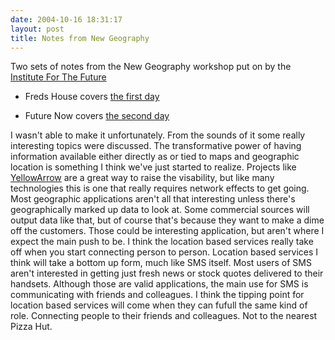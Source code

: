 ```yaml
---
date: 2004-10-16 18:31:17
layout: post
title: Notes from New Geography
---
```


Two sets of notes from the New Geography workshop put on by the [Institute For The Future](http://www.iftf.org)





  * Freds House covers [the first day](http://www.fredshouse.net/archive/000262.html)


  * Future Now covers [the second day](http://blogger.iftf.org/Future/000578.html)




I wasn't able to make it unfortunately. From the sounds of it some really interesting topics were discussed. The transformative power of having information available either directly as or tied to maps and geographic location is something I think we've just started to realize. Projects like [YellowArrow](http://yellowarrow.org) are a great way to raise the visability, but like many technologies this is one that really requires network effects to get going. Most geographic applications aren't all that interesting unless there's geographically marked up data to look at. Some commercial sources will output data like that, but of course that's because they want to make a dime off the customers. Those could be interesting application, but aren't where I expect the main push to be. I think the location based services really take off when you start connecting person to person. Location based services I think will take a bottom up form, much like SMS itself. Most users of SMS aren't interested in getting just fresh news or stock quotes delivered to their handsets. Although those are valid applications, the main use for SMS is communicating with friends and colleagues. I think the tipping point for location based services will come when they can fufull the same kind of role. Connecting people to their friends and colleagues. Not to the nearest Pizza Hut.

